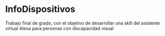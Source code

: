 # InfoDispositivos
Trabajo final de grado, con el objetivo de desarrollar una skill del asistente virtual Alexa para personas con discapacidad visual

